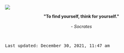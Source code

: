 <img src="https://komarev.com/ghpvc/?username=devblin&color=010409"></img>
<div align="center"><b><span>"To find yourself, think for yourself."</span></b><br><br><i> - Socrates</i></div>


<br><br><kbd>Last updated: December 30, 2021, 11:47 am</kbd>